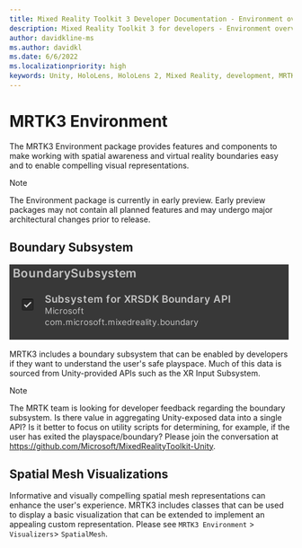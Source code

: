 ```yaml
---
title: Mixed Reality Toolkit 3 Developer Documentation - Environment overview
description: Mixed Reality Toolkit 3 for developers - Environment overview.
author: davidkline-ms
ms.author: davidkl
ms.date: 6/6/2022
ms.localizationpriority: high
keywords: Unity, HoloLens, HoloLens 2, Mixed Reality, development, MRTK3, environment, boundary, spatial awareness, spatial mapping
---
```


# MRTK3 Environment

The MRTK3 Environment package provides features and components to make working with spatial awareness and virtual reality boundaries easy and to enable compelling visual representations.

> [!NOTE]
> The Environment package is currently in early preview. Early preview packages may not contain all planned features and may undergo major architectural changes prior to release.

## Boundary Subsystem

![Boundary Subsystem](images/BoundarySubsystem.png)

MRTK3 includes a boundary subsystem that can be enabled by developers if they want to understand the user's safe playspace. Much of this data is sourced from Unity-provided APIs such as the XR Input Subsystem.

> [!NOTE]
> The MRTK team is looking for developer feedback regarding the boundary subsystem. Is there value in aggregating Unity-exposed data into a single API? Is it better to focus on utility scripts for determining, for example, if the user has exited the playspace/boundary? Please join the conversation at https://github.com/Microsoft/MixedRealityToolkit-Unity.

## Spatial Mesh Visualizations

Informative and visually compelling spatial mesh representations can enhance the user's experience. MRTK3 includes classes that can be used to display a basic visualization that can be extended to implement an appealing custom representation. Please see `MRTK3 Environment` > `Visualizers`> `SpatialMesh`.
